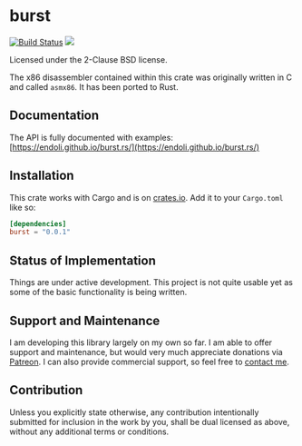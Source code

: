 # burst

[![Build Status](https://travis-ci.org/endoli/burst.rs.svg?branch=master)](https://travis-ci.org/endoli/burst.rs)
[![](http://meritbadge.herokuapp.com/burst)](https://crates.io/crates/burst)

Licensed under the 2-Clause BSD license.

The x86 disassembler contained within this crate was
originally written in C and called `asmx86`. It has been
ported to Rust.

## Documentation

The API is fully documented with examples:
[https://endoli.github.io/burst.rs/](https://endoli.github.io/burst.rs/)

## Installation

This crate works with Cargo and is on
[crates.io](https://crates.io/crates/burst).
Add it to your `Cargo.toml` like so:

```toml
[dependencies]
burst = "0.0.1"
```

## Status of Implementation

Things are under active development. This project is not quite
usable yet as some of the basic functionality is being written.

## Support and Maintenance

I am developing this library largely on my own so far. I am able
to offer support and maintenance, but would very much appreciate
donations via [Patreon](https://patreon.com/endoli). I can also
provide commercial support, so feel free to
[contact me](mailto:bruce.mitchener@gmail.com).

## Contribution

Unless you explicitly state otherwise, any contribution
intentionally submitted for inclusion in the work by you,
shall be dual licensed as above, without any additional
terms or conditions.
